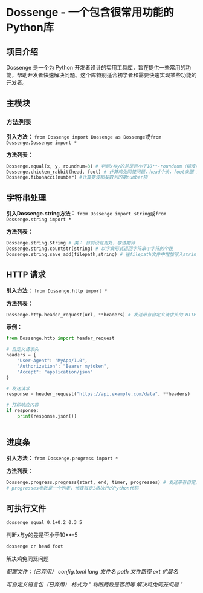 # Dossenge - 一个包含很常用功能的Python库


## 项目介绍
Dossenge 是一个为 Python 开发者设计的实用工具库，旨在提供一些常用的功能，帮助开发者快速解决问题。这个库特别适合初学者和需要快速实现某些功能的开发者。

## 主模块

### 方法列表

**引入方法：**
`from Dossenge import Dossenge as Dossenge`或`from Dossenge.Dossenge import *`

**方法列表：**
```python
Dossenge.equal(x, y, roundnum=3) # 判断x与y的差是否小于10**-roundnum（精度影响，可自行设置精度）
Dossenge.chicken_rabbit(head, foot) # 计算鸡兔同笼问题，head个头，foot条腿 返回[(chicken,rabbit)]
Dossenge.fibonacci(number) #计算斐波那契数列的第number项
```

## 字符串处理

**引入Dossenge.string方法：**
`from Dossenge import string`或`from Dossenge.string import *`

**方法列表：**
```python
Dossenge.string.String # 类： 目前没有用处，敬请期待
Dossenge.string.countstr(string) # 以字典形式返回字符串中字符的个数
Dossenge.string.save_add(filepath,string) # 往filepath文件中增加写入string然后返回新的内容
```

## HTTP 请求

**引入方法：** `from Dossenge.http import *`

**方法列表：**
```python
Dossenge.http.header_request(url, **headers) # 发送带有自定义请求头的 HTTP 请求
```

**示例：**

```python
from Dossenge.http import header_request

# 自定义请求头
headers = {
    "User-Agent": "MyApp/1.0",
    "Authorization": "Bearer mytoken",
    "Accept": "application/json"
}

# 发送请求
response = header_request("https://api.example.com/data", **headers)

# 打印响应内容
if response:
    print(response.json())
	
```

## 进度条

**引入方法：** `from Dossenge.progress import *`

**方法列表：**
```python
Dossenge.progress.progress(start, end, timer, progresses) # 发送带有自定义请求头的 HTTP 请求
# progresses参数是一个列表，代表每走1格执行的Python代码
```


## 可执行文件
```bash
dossenge equal 0.1+0.2 0.3 5
```
判断x与y的差是否小于10\*\*-5

```bash
dossenge cr head foot
```
解决鸡兔同笼问题

*配置文件：（已弃用）*
*config.toml*
*lang 文件名*
*path 文件路径*
*ext 扩展名*

*可自定义语言包（已弃用）*
*格式为*
*"*
*判断两数是否相等*
*解决鸡兔同笼问题*
*"*
